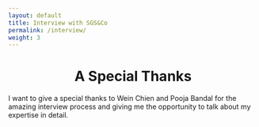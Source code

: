 ```yaml
---
layout: default
title: Interview with SGS&Co
permalink: /interview/
weight: 3
---
```

<h1 style="text-align: center;"><b>A Special Thanks</b></h1>


I want to give a special thanks to Wein Chien and Pooja Bandal for the amazing interview process and giving me the opportunity to talk about my expertise in detail.